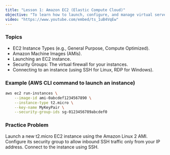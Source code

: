 ```yaml
---
title: "Lesson 1: Amazon EC2 (Elastic Compute Cloud)"
objective: "To learn how to launch, configure, and manage virtual servers in the cloud."
video: "https://www.youtube.com/embed/ts_1uB4VqEw"
---
```


### Topics

- EC2 Instance Types (e.g., General Purpose, Compute Optimized).
- Amazon Machine Images (AMIs).
- Launching an EC2 instance.
- Security Groups: The virtual firewall for your instances.
- Connecting to an instance (using SSH for Linux, RDP for Windows).

### Example (AWS CLI command to launch an instance)

```bash
aws ec2 run-instances \
    --image-id ami-0abcdef1234567890 \
    --instance-type t2.micro \
    --key-name MyKeyPair \
    --security-group-ids sg-0123456789abcdef0
```

### Practice Problem

Launch a new t2.micro EC2 instance using the Amazon Linux 2 AMI. Configure its security group to allow inbound SSH traffic only from your IP address. Connect to the instance using SSH.
